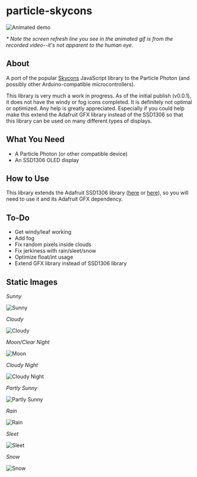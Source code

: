 particle-skycons
================

![Animated demo](https://github.com/wgbartley/particle-skycons/blob/master/images/movie.gif)

_* Note the screen refresh line you see in the animated gif is from the recorded video--it's not apparent to the human eye._

About
-----
A port of the popular [Skycons](https://darkskyapp.github.io/skycons/) JavaScript
library to the Particle Photon (and possibly other Arduino-compatible microcontrollers).

This library is very much a work in progress.  As of the initial publish (v0.0.1), it does
not have the windy or fog icons completed.  It is definitely not optimal or optimized.  Any
help is greatly appreciated.  Especially if you could help make this extend the Adafruit GFX
library instead of the SSD1306 so that this library can be used on many different types of
displays.


What You Need
-------------

 - A Particle Photon (or other compatible device)
 - An SSD1306 OLED display


How to Use
----------
This library extends the Adafruit SSD1306 library ([here](https://github.com/pkourany/Adafruit_SSD1306)
or [here](https://github.com/pkourany/Adafruit_SSD1306_mfGFX_IDE)), so you will
need to use it and its Adafruit GFX dependency.

To-Do
-----

 - Get windy/leaf working
 - Add fog
 - Fix random pixels inside clouds
 - Fix jerkiness with rain/sleet/snow
 - Optimize float/int usage
 - Extend GFX library instead of SSD1306 library


Static Images
-------------
_Sunny_

![Sunny](https://github.com/wgbartley/particle-skycons/blob/master/images/sunny.jpg "Sunny")

_Cloudy_

![Cloudy](https://github.com/wgbartley/particle-skycons/blob/master/images/cloudy.jpg "Cloudy")

_Moon/Clear Night_

![Moon](https://github.com/wgbartley/particle-skycons/blob/master/images/moon.jpg "Moon")

_Cloudy Night_

![Cloudy Night](https://github.com/wgbartley/particle-skycons/blob/master/images/cloudy_night.jpg "Cloudy Night")

_Partly Sunny_

![Partly Sunny](https://github.com/wgbartley/particle-skycons/blob/master/images/partly_sunny.jpg "Partly Sunny")

_Rain_

![Rain](https://github.com/wgbartley/particle-skycons/blob/master/images/rain.jpg "Rain")

_Sleet_

![Sleet](https://github.com/wgbartley/particle-skycons/blob/master/images/sleet.jpg "Sleet")

_Snow_

![Snow](https://github.com/wgbartley/particle-skycons/blob/master/images/snow.jpg "Snow")
